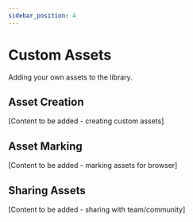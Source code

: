 ```yaml
---
sidebar_position: 4
---
```


# Custom Assets

Adding your own assets to the library.

## Asset Creation

[Content to be added - creating custom assets]

## Asset Marking

[Content to be added - marking assets for browser]

## Sharing Assets

[Content to be added - sharing with team/community]
